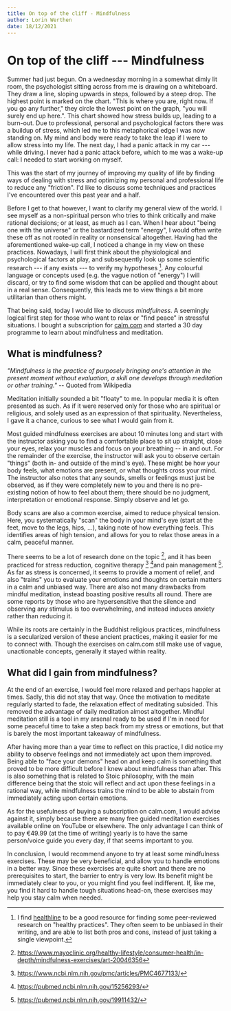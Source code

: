 ```yaml
---
title: On top of the cliff - Mindfulness
author: Lorin Werthen
date: 18/12/2021
---
```


# On top of the cliff --- Mindfulness

Summer had just begun. On a wednesday morning in a somewhat dimly lit room, the psychologist sitting across from me is drawing on a whiteboard. They draw a line, sloping upwards in steps, followed by a steep drop. The highest point is marked on the chart. "This is where you are, right now. If you go any further," they circle the lowest point on the graph, "you will surely end up here.". This chart showed how stress builds up, leading to a burn-out. Due to professional, personal and psychological factors there was a buildup of stress, which led me to this metaphorical edge I was now standing on. My mind and body were ready to take the leap if I were to allow stress into my life. The next day, I had a panic attack in my car --- while driving. I never had a panic attack before, which to me was a wake-up call: I needed to start working on myself.

This was the start of my journey of improving my quality of life by finding ways of dealing with stress and optimizing my personal and professional life to reduce any "friction". I'd like to discuss some techniques and practices I've encountered over this past year and a half.

Before I get to that however, I want to clarify my general view of the world. I see myself as a non-spiritual person who tries to think critically and make rational decisions; or at least, as much as I can. When I hear about "being one with the universe" or the bastardized term "energy", I would often write these off as not rooted in reality or nonsensical altogether. Having had the aforementioned wake-up call, I noticed a change in my view on these practices. Nowadays, I will first think about the physiological and psychological factors at play, and subsequently look up some scientific research --- if any exists --- to verify my hypotheses [^1]. Any colourful language or concepts used (e.g. the vague notion of "energy") I will discard, or try to find some wisdom that can be applied and thought about in a real sense. Consequently, this leads me to view things a bit more utilitarian than others might.

That being said, today I would like to discuss _mindfulness_. A seemingly logical first step for those who want to relax or "find peace" in stressful situations. I bought a subscription for [calm.com](https://calm.com) and started a 30 day programme to learn about mindfulness and meditation.

## What is mindfulness?

_"Mindfulness is the practice of purposely bringing one's attention in the present moment without evaluation, a skill one develops through meditation or other training."_ -- Quoted from Wikipedia

Meditation initially sounded a bit "floaty" to me. In popular media it is often presented as such. As if it were reserved only for those who are spiritual or religious, and solely used as an expression of that spirituality. Nevertheless, I gave it a chance, curious to see what I would gain from it.

Most guided mindfulness exercises are about 10 minutes long and start with the instructor asking you to find a comfortable place to sit up straight, close your eyes, relax your muscles and focus on your breathing -- in and out. For the remainder of the exercise, the instructor will ask you to observe certain "things" (both in- and outside of the mind's eye). These might be how your body feels, what emotions are present, or what thoughts cross your mind. The instructor also notes that any sounds, smells or feelings must just be observed, as if they were completely new to you and there is no pre-existing notion of how to feel about them; there should be no judgment, interpretation or emotional response. Simply observe and let go.

Body scans are also a common exercise, aimed to reduce physical tension. Here, you systematically "scan" the body in your mind's eye (start at the feet, move to the legs, hips, ...), taking note of how everything feels. This identifies areas of high tension, and allows for you to relax those areas in a calm, peaceful manner.

There seems to be a lot of research done on the topic [^5], and it has been practiced for stress reduction, cognitive therapy [^2] [^3]and pain management [^4]. As far as stress is concerned, it seems to provide a moment of relief, and also "trains" you to evaluate your emotions and thoughts on certain matters in a calm and unbiased way. There are also not many drawbacks from mindful meditation, instead boasting positive results all round. There are some reports by those who are hypersensitive that the silence and observing any stimulus is too overwhelming, and instead induces anxiety rather than reducing it.

While its roots are certainly in the Buddhist religious practices, mindfulness is a secularized version of these ancient practices, making it easier for me to connect with. Though the exercises on calm.com still make use of vague, unactionable concepts, generally it stayed within reality.

## What did I gain from mindfulness?

At the end of an exercise, I would feel more relaxed and perhaps happier at times. Sadly, this did not stay that way. Once the motivation to meditate regularly started to fade, the relaxation effect of meditating subsided. This removed the advantage of daily meditation almost altogether. Mindful meditation still is a tool in my arsenal ready to be used if I'm in need for some peaceful time to take a step back from my stress or emotions, but that is barely the most important takeaway of mindfulness.

After having more than a year time to reflect on this practice, I did notice my ability to observe feelings and not immediately act upon them improved. Being able to "face your demons" head on and keep calm is something that proved to be more difficult before I knew about mindfulness than after. This is also something that is related to Stoic philosophy, with the main difference being that the stoic will reflect and act upon these feelings in a rational way, while mindfulness trains the mind to be able to abstain from immediately acting upon certain emotions.

As for the usefulness of buying a subscription on calm.com, I would advise against it, simply because there are many free guided meditation exercises available online on YouTube or elsewhere. The only advantage I can think of to pay €49.99 (at the time of writing) yearly is to have the same person/voice guide you every day, if that seems important to you.

In conclusion, I would recommend anyone to try at least some mindfulness exercises. These may be very beneficial, and allow you to handle emotions in a better way. Since these exercises are quite short and there are no prerequisites to start, the barrier to entry is very low. Its benefit might be immediately clear to you, or you might find you feel indifferent. If, like me, you find it hard to handle tough situations head-on, these exercises may help you stay calm when needed.

[^1]: I find [healthline](https://www.healthline.com) to be a good resource for finding some peer-reviewed research on "healthy practices". They often seem to be unbiased in their writing, and are able to list both pros and cons, instead of just taking a single viewpoint.
[^2]: <https://www.ncbi.nlm.nih.gov/pmc/articles/PMC4677133/>
[^3]: <https://pubmed.ncbi.nlm.nih.gov/15256293/>
[^4]: <https://pubmed.ncbi.nlm.nih.gov/19911432/>
[^5]: <https://www.mayoclinic.org/healthy-lifestyle/consumer-health/in-depth/mindfulness-exercises/art-20046356>

